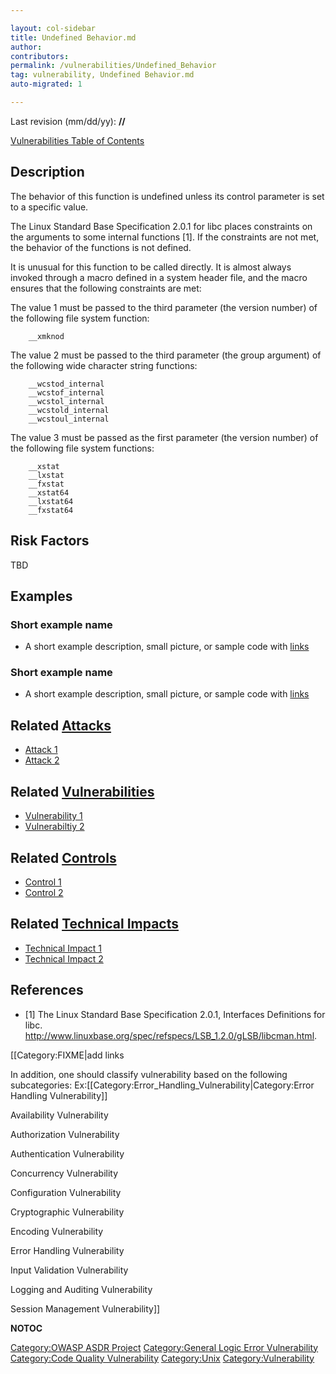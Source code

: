 ```yaml
---

layout: col-sidebar
title: Undefined Behavior.md
author: 
contributors: 
permalink: /vulnerabilities/Undefined_Behavior
tag: vulnerability, Undefined Behavior.md
auto-migrated: 1

---
```


Last revision (mm/dd/yy): **//**

[Vulnerabilities Table of Contents](ASDR_TOC_Vulnerabilities "wikilink")

## Description

The behavior of this function is undefined unless its control parameter
is set to a specific value.

The Linux Standard Base Specification 2.0.1 for libc places constraints
on the arguments to some internal functions \[1\]. If the constraints
are not met, the behavior of the functions is not defined.

It is unusual for this function to be called directly. It is almost
always invoked through a macro defined in a system header file, and the
macro ensures that the following constraints are met:

The value 1 must be passed to the third parameter (the version number)
of the following file system function:

```
    __xmknod
```

The value 2 must be passed to the third parameter (the group argument)
of the following wide character string functions:

```
    __wcstod_internal
    __wcstof_internal
    __wcstol_internal
    __wcstold_internal
    __wcstoul_internal
```

The value 3 must be passed as the first parameter (the version number)
of the following file system functions:

```
    __xstat
    __lxstat
    __fxstat
    __xstat64
    __lxstat64
    __fxstat64
```

## Risk Factors

TBD

## Examples

### Short example name

  -
    A short example description, small picture, or sample code with
    [links](http://www.site.com)

### Short example name

  -
    A short example description, small picture, or sample code with
    [links](http://www.site.com)

## Related [Attacks](Attacks "wikilink")

  - [Attack 1](Attack_1 "wikilink")
  - [Attack 2](Attack_2 "wikilink")

## Related [Vulnerabilities](Vulnerabilities "wikilink")

  - [Vulnerability 1](Vulnerability_1 "wikilink")
  - [Vulnerabiltiy 2](Vulnerabiltiy_2 "wikilink")

## Related [Controls](Controls "wikilink")

  - [Control 1](Control_1 "wikilink")
  - [Control 2](Control_2 "wikilink")

## Related [Technical Impacts](Technical_Impacts "wikilink")

  - [Technical Impact 1](Technical_Impact_1 "wikilink")
  - [Technical Impact 2](Technical_Impact_2 "wikilink")

## References

  - \[1\] The Linux Standard Base Specification 2.0.1, Interfaces
    Definitions for libc.
    <http://www.linuxbase.org/spec/refspecs/LSB_1.2.0/gLSB/libcman.html>.

\[\[Category:FIXME|add links

In addition, one should classify vulnerability based on the following
subcategories:
Ex:\[\[Category:Error_Handling_Vulnerability|Category:Error Handling
Vulnerability\]\]

Availability Vulnerability

Authorization Vulnerability

Authentication Vulnerability

Concurrency Vulnerability

Configuration Vulnerability

Cryptographic Vulnerability

Encoding Vulnerability

Error Handling Vulnerability

Input Validation Vulnerability

Logging and Auditing Vulnerability

Session Management Vulnerability\]\]

__NOTOC__

[Category:OWASP ASDR Project](Category:OWASP_ASDR_Project "wikilink")
[Category:General Logic Error
Vulnerability](Category:General_Logic_Error_Vulnerability "wikilink")
[Category:Code Quality
Vulnerability](Category:Code_Quality_Vulnerability "wikilink")
[Category:Unix](Category:Unix "wikilink")
[Category:Vulnerability](Category:Vulnerability "wikilink")